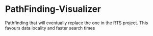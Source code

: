 # PathFinding-Visualizer

Pathfinding that will eventually replace the one in the RTS project. This favours data locality and faster search times 
